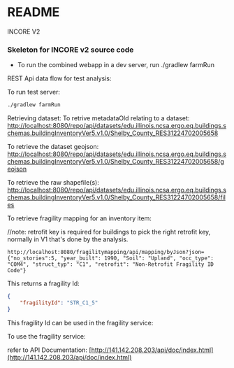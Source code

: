 # README #

INCORE V2

### Skeleton for INCORE v2 source code ###

* To run the combined webapp in a dev server, run ./gradlew farmRun

REST Api data flow for test analysis:

To run test server:
```cmd
./gradlew farmRun
```

Retrieving dataset:
  To retrive metadataOld relating to a dataset:
  [http://localhost:8080/repo/api/datasets/edu.illinois.ncsa.ergo.eq.buildings.schemas.buildingInventoryVer5.v1.0/Shelby_County_RES31224702005658](http://localhost:8080/repo/api/datasets/edu.illinois.ncsa.ergo.eq.buildings.schemas.buildingInventoryVer5.v1.0/Shelby_County_RES31224702005658)

  To retrieve the dataset geojson:
  [http://localhost:8080/repo/api/datasets/edu.illinois.ncsa.ergo.eq.buildings.schemas.buildingInventoryVer5.v1.0/Shelby_County_RES31224702005658/geojson](http://localhost:8080/repo/api/datasets/edu.illinois.ncsa.ergo.eq.buildings.schemas.buildingInventoryVer5.v1.0/Shelby_County_RES31224702005658/geojson)

  To retrieve the raw shapefile(s):
  [http://localhost:8080/repo/api/datasets/edu.illinois.ncsa.ergo.eq.buildings.schemas.buildingInventoryVer5.v1.0/Shelby_County_RES31224702005658/files](http://localhost:8080/repo/api/datasets/edu.illinois.ncsa.ergo.eq.buildings.schemas.buildingInventoryVer5.v1.0/Shelby_County_RES31224702005658/files)


To retrieve fragility mapping for an inventory item:
  
  //note: retrofit key is required for buildings to pick the right retrofit key, normally in V1 that's done by the analysis.
  ```
  http://localhost:8080/fragilitymapping/api/mapping/byJson?json={"no_stories":5, "year_built": 1990, "Soil": "Upland", "occ_type": "COM4", "struct_typ": "C1", "retrofit": "Non-Retrofit Fragility ID Code"}
  ```

  This returns a fragility Id:
  ```json
  {
      "fragilityId": "STR_C1_5"
  }
  ```
  This fragility Id can be used in the fragility service:


To use the fragility service:

  refer to API Documentation: [http://141.142.208.203/api/doc/index.html](http://141.142.208.203/api/doc/index.html) 




